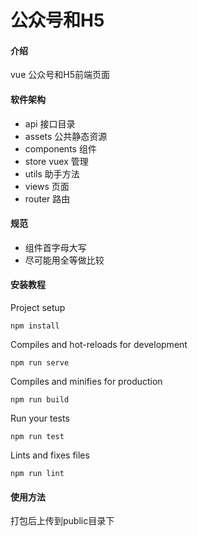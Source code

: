 # 公众号和H5

#### 介绍
vue 公众号和H5前端页面

#### 软件架构

- api 接口目录
- assets 公共静态资源
- components 组件
- store vuex 管理
- utils 助手方法
- views 页面
- router 路由

#### 规范

- 组件首字母大写
- 尽可能用全等做比较

#### 安装教程

Project setup
```
npm install
```

Compiles and hot-reloads for development
```
npm run serve
```

Compiles and minifies for production
```
npm run build
```

Run your tests
```
npm run test
```

Lints and fixes files
```
npm run lint
```
#### 使用方法

 打包后上传到public目录下